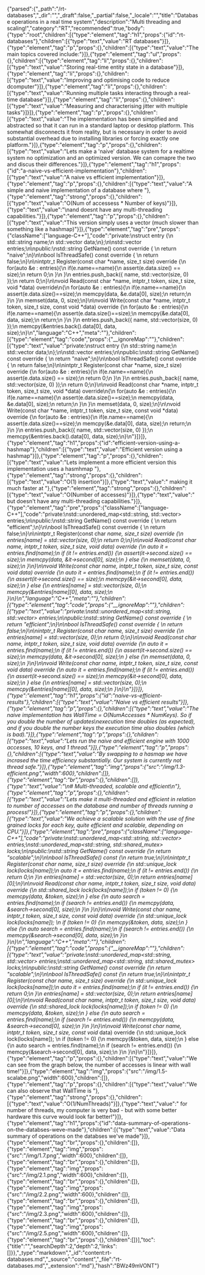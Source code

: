 {"parsed":{"_path":"/rt-databases","_dir":"","_draft":false,"_partial":false,"_locale":"","title":"Database operations in a real time system","description":"Multi threading and scaling!","category":"RT","recommended":true,"body":{"type":"root","children":[{"type":"element","tag":"h1","props":{"id":"rt-databases"},"children":[{"type":"text","value":"RT databases"}]},{"type":"element","tag":"p","props":{},"children":[{"type":"text","value":"The main topics covered include:"}]},{"type":"element","tag":"ul","props":{},"children":[{"type":"element","tag":"li","props":{},"children":[{"type":"text","value":"Storing real-time entity state in a database"}]},{"type":"element","tag":"li","props":{},"children":[{"type":"text","value":"Improving and optimising code to reduce dcomputer"}]},{"type":"element","tag":"li","props":{},"children":[{"type":"text","value":"Running multiple tasks interacting through a real-time database"}]},{"type":"element","tag":"li","props":{},"children":[{"type":"text","value":"Measuring and characterising jitter with multiple tasks"}]}]},{"type":"element","tag":"p","props":{},"children":[{"type":"text","value":"The implementation has been simplified and abstracted so that it can run in a standard laptop or desktop platform. This somewhat disconnects it from reality, but is necessary in order to avoid substantial overhead due to installing libraries or forcing exactly one platform."}]},{"type":"element","tag":"p","props":{},"children":[{"type":"text","value":"Lets make a 'naive' database system for a realtime system no optimization and an optimized version. We can comapre the two and discus their differences."}]},{"type":"element","tag":"h1","props":{"id":"a-naive-vs-efficient-implementation"},"children":[{"type":"text","value":"A naive vs efficient implementation"}]},{"type":"element","tag":"p","props":{},"children":[{"type":"text","value":"A simple and naive implementation of a database where "},{"type":"element","tag":"strong","props":{},"children":[{"type":"text","value":"O(Num of accessess * Number of keys)"}]},{"type":"text","value":"\nand doesnt have any multi-threading capabilities."}]},{"type":"element","tag":"p","props":{},"children":[{"type":"text","value":"This version simply uses a vector (much slower than something like a hashmap)"}]},{"type":"element","tag":"pre","props":{"className":["language-C++"],"code":"private:\nstruct entry {\n    std::string name;\n    std::vector<char> data;\n};\n\nstd::vector<entry> entries;\n\npublic:\nstd::string GetName() const override { \n    return \"naive\";\n}\n\nbool IsThreadSafe() const override { \n    return false;\n}\n\nintptr_t Register(const char *name, size_t size) override {\n    for(auto &e : entries){\n        if(e.name==name){\n            assert(e.data.size() == size);\n            return 0;\n        }\n    }\n    entries.push_back({ name, std::vector<char>(size, 0) });\n    return 0;\n}\n\nvoid Read(const char *name, intptr_t token, size_t size, void *data) override\n{\n    for(auto &e : entries){\n        if(e.name==name){\n            assert(e.data.size()==size);\n            memcpy(data, &e.data[0], size);\n            return;\n        }\n    }\n    memset(data, 0, size);\n}\n\nvoid Write(const char *name, intptr_t token, size_t size, const void *data) override {\n    for(auto &e : entries){\n        if(e.name==name){\n            assert(e.data.size()==size);\n            memcpy(&e.data[0], data, size);\n            return;\n        }\n    }\n    entries.push_back({ name, std::vector<char>(size, 0) });\n    memcpy(&entries.back().data[0], data, size);\n}\n","language":"C++","meta":""},"children":[{"type":"element","tag":"code","props":{"__ignoreMap":""},"children":[{"type":"text","value":"private:\nstruct entry {\n    std::string name;\n    std::vector<char> data;\n};\n\nstd::vector<entry> entries;\n\npublic:\nstd::string GetName() const override { \n    return \"naive\";\n}\n\nbool IsThreadSafe() const override { \n    return false;\n}\n\nintptr_t Register(const char *name, size_t size) override {\n    for(auto &e : entries){\n        if(e.name==name){\n            assert(e.data.size() == size);\n            return 0;\n        }\n    }\n    entries.push_back({ name, std::vector<char>(size, 0) });\n    return 0;\n}\n\nvoid Read(const char *name, intptr_t token, size_t size, void *data) override\n{\n    for(auto &e : entries){\n        if(e.name==name){\n            assert(e.data.size()==size);\n            memcpy(data, &e.data[0], size);\n            return;\n        }\n    }\n    memset(data, 0, size);\n}\n\nvoid Write(const char *name, intptr_t token, size_t size, const void *data) override {\n    for(auto &e : entries){\n        if(e.name==name){\n            assert(e.data.size()==size);\n            memcpy(&e.data[0], data, size);\n            return;\n        }\n    }\n    entries.push_back({ name, std::vector<char>(size, 0) });\n    memcpy(&entries.back().data[0], data, size);\n}\n"}]}]},{"type":"element","tag":"h1","props":{"id":"efficient-version-using-a-hashmap"},"children":[{"type":"text","value":"Efficient version using a hashmap"}]},{"type":"element","tag":"p","props":{},"children":[{"type":"text","value":"Lets implement a more efficient version this implementation uses a hasmhmap "},{"type":"element","tag":"strong","props":{},"children":[{"type":"text","value":"O(1) insertion"}]},{"type":"text","value":" making it much faster at "},{"type":"element","tag":"strong","props":{},"children":[{"type":"text","value":"O(Number of accesses)"}]},{"type":"text","value":" but doesn't have any multi-threading capabilities."}]},{"type":"element","tag":"pre","props":{"className":["language-C++"],"code":"private:\nstd::unordered_map<std::string, std::vector<char>> entries;\n\npublic:\nstd::string GetName() const override { \n    return \"efficient\";\n}\n\nbool IsThreadSafe() const override { \n    return false;\n}\n\nintptr_t Register(const char *name, size_t size) override {\n    entries[name] = std::vector<char>(size, 0);\n    return 0;\n}\n\nvoid Read(const char *name, intptr_t token, size_t size, void *data) override {\n    auto it = entries.find(name);\n    if (it != entries.end()) {\n        assert(it->second.size() == size);\n        memcpy(data, &it->second[0], size);\n    } else {\n        memset(data, 0, size);\n    }\n}\n\nvoid Write(const char *name, intptr_t token, size_t size, const void *data) override {\n    auto it = entries.find(name);\n    if (it != entries.end()) {\n        assert(it->second.size() == size);\n        memcpy(&it->second[0], data, size);\n    } else {\n        entries[name] = std::vector<char>(size, 0);\n        memcpy(&entries[name][0], data, size);\n    }\n}\n","language":"C++","meta":""},"children":[{"type":"element","tag":"code","props":{"__ignoreMap":""},"children":[{"type":"text","value":"private:\nstd::unordered_map<std::string, std::vector<char>> entries;\n\npublic:\nstd::string GetName() const override { \n    return \"efficient\";\n}\n\nbool IsThreadSafe() const override { \n    return false;\n}\n\nintptr_t Register(const char *name, size_t size) override {\n    entries[name] = std::vector<char>(size, 0);\n    return 0;\n}\n\nvoid Read(const char *name, intptr_t token, size_t size, void *data) override {\n    auto it = entries.find(name);\n    if (it != entries.end()) {\n        assert(it->second.size() == size);\n        memcpy(data, &it->second[0], size);\n    } else {\n        memset(data, 0, size);\n    }\n}\n\nvoid Write(const char *name, intptr_t token, size_t size, const void *data) override {\n    auto it = entries.find(name);\n    if (it != entries.end()) {\n        assert(it->second.size() == size);\n        memcpy(&it->second[0], data, size);\n    } else {\n        entries[name] = std::vector<char>(size, 0);\n        memcpy(&entries[name][0], data, size);\n    }\n}\n"}]}]},{"type":"element","tag":"h1","props":{"id":"naive-vs-efficient-results"},"children":[{"type":"text","value":"Naive vs efficient results"}]},{"type":"element","tag":"p","props":{},"children":[{"type":"text","value":"The naive implementation has WallTime = O(NumAccesses * NumKeys). So if you double the number of updates\nexecution time doubles (as expected), and if you double the number keys the execution time also doubles (which is bad)."}]},{"type":"element","tag":"p","props":{},"children":[{"type":"text","value":"Lets run the naive and efficient engine with 1000 accesses, 10 keys, and 1 thread."}]},{"type":"element","tag":"p","props":{},"children":[{"type":"text","value":"By swapping to a hasmap we have incrased the time efficiency substantially. Our system is currently not thread safe."}]},{"type":"element","tag":"img","props":{"src":"/img/1.3-efficient.png","width":600},"children":[]},{"type":"element","tag":"br","props":{},"children":[]},{"type":"text","value":"\n# Multi-threaded, scalable and efficient\n"},{"type":"element","tag":"p","props":{},"children":[{"type":"text","value":"Lets make it multi-threaded and efficient in relation to number of accesses on the database and number of threads running a process!"}]},{"type":"element","tag":"p","props":{},"children":[{"type":"text","value":"We achieve a scalable solution with the use of fine grained locks for each key, quite efficient and scalable, depending on CPU."}]},{"type":"element","tag":"pre","props":{"className":["language-C++"],"code":"private:\nstd::unordered_map<std::string, std::vector<char>> entries;\nstd::unordered_map<std::string, std::shared_mutex> locks;\n\npublic:\nstd::string GetName() const override {\n    return \"scalable\";\n}\n\nbool IsThreadSafe() const {\n    return true;\n}\n\nintptr_t Register(const char* name, size_t size) override {\n    std::unique_lock lock(locks[name]);\n    auto it = entries.find(name);\n    if (it != entries.end()) {\n        return 0;\n    }\n    entries[name] = std::vector<char>(size, 0);\n    return entries[name][0];\n}\n\nvoid Read(const char* name, intptr_t token, size_t size, void* data) override {\n    std::shared_lock lock(locks[name]);\n    if (token != 0) {\n        memcpy(data, &token, size);\n    } else {\n        auto search = entries.find(name);\n        if (search != entries.end()) {\n            memcpy(data, &search->second[0], size);\n        }\n    }\n}\n\nvoid Write(const char* name, intptr_t token, size_t size, const void* data) override {\n    std::unique_lock lock(locks[name]); \n    if (token != 0) {\n        memcpy(&token, data, size);\n    } else {\n        auto search = entries.find(name);\n        if (search != entries.end()) {\n            memcpy(&search->second[0], data, size);\n        }\n    }\n}\n","language":"C++","meta":""},"children":[{"type":"element","tag":"code","props":{"__ignoreMap":""},"children":[{"type":"text","value":"private:\nstd::unordered_map<std::string, std::vector<char>> entries;\nstd::unordered_map<std::string, std::shared_mutex> locks;\n\npublic:\nstd::string GetName() const override {\n    return \"scalable\";\n}\n\nbool IsThreadSafe() const {\n    return true;\n}\n\nintptr_t Register(const char* name, size_t size) override {\n    std::unique_lock lock(locks[name]);\n    auto it = entries.find(name);\n    if (it != entries.end()) {\n        return 0;\n    }\n    entries[name] = std::vector<char>(size, 0);\n    return entries[name][0];\n}\n\nvoid Read(const char* name, intptr_t token, size_t size, void* data) override {\n    std::shared_lock lock(locks[name]);\n    if (token != 0) {\n        memcpy(data, &token, size);\n    } else {\n        auto search = entries.find(name);\n        if (search != entries.end()) {\n            memcpy(data, &search->second[0], size);\n        }\n    }\n}\n\nvoid Write(const char* name, intptr_t token, size_t size, const void* data) override {\n    std::unique_lock lock(locks[name]); \n    if (token != 0) {\n        memcpy(&token, data, size);\n    } else {\n        auto search = entries.find(name);\n        if (search != entries.end()) {\n            memcpy(&search->second[0], data, size);\n        }\n    }\n}\n"}]}]},{"type":"element","tag":"p","props":{},"children":[{"type":"text","value":"We can see from the graph below, the number of accesses is linear with wall time!"}]},{"type":"element","tag":"img","props":{"src":"/img/1.5-scalabe.png","width":600},"children":[]},{"type":"element","tag":"p","props":{},"children":[{"type":"text","value":"We can also observe that WallTime is "},{"type":"element","tag":"strong","props":{},"children":[{"type":"text","value":"O(1/NumThreads)"}]},{"type":"text","value":" for number of threads, my computer is very bad - but with some better hardware this curve would look far better!"}]},{"type":"element","tag":"h1","props":{"id":"data-summary-of-operations-on-the-databses-weve-made"},"children":[{"type":"text","value":"Data summary of operations on the databses we've made"}]},{"type":"element","tag":"br","props":{},"children":[]},{"type":"element","tag":"img","props":{"src":"/img/1.7.png","width":600},"children":[]},{"type":"element","tag":"br","props":{},"children":[]},{"type":"element","tag":"img","props":{"src":"/img/2.1.png","width":600},"children":[]},{"type":"element","tag":"br","props":{},"children":[]},{"type":"element","tag":"img","props":{"src":"/img/2.2.png","width":600},"children":[]},{"type":"element","tag":"br","props":{},"children":[]},{"type":"element","tag":"img","props":{"src":"/img/2.3.png","width":600},"children":[]},{"type":"element","tag":"br","props":{},"children":[]},{"type":"element","tag":"img","props":{"src":"/img/2.5.png","width":600},"children":[]},{"type":"element","tag":"br","props":{},"children":[]}],"toc":{"title":"","searchDepth":2,"depth":2,"links":[]}},"_type":"markdown","_id":"content:rt-databases.md","_source":"content","_file":"rt-databases.md","_extension":"md"},"hash":"BWz49mVONT"}
